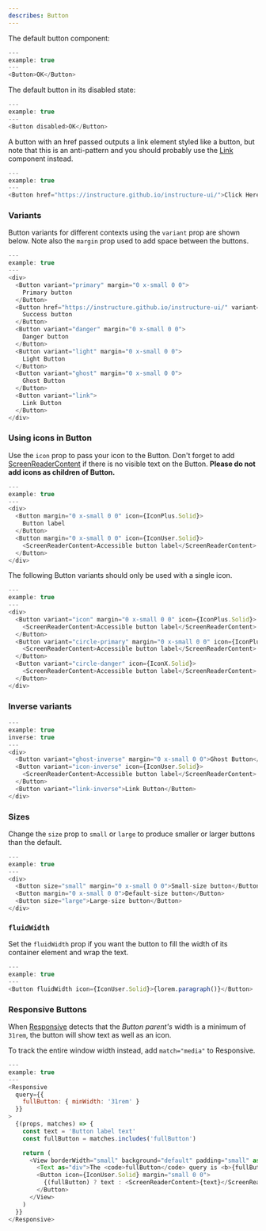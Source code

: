```yaml
---
describes: Button
---
```


The default button component:

```js
---
example: true
---
<Button>OK</Button>
```

The default button in its disabled state:

```js
---
example: true
---
<Button disabled>OK</Button>
```

A button with an href passed outputs a link element styled like a button, but note that
this is an anti-pattern and you should probably use the [Link](#Link) component instead.

```js
---
example: true
---
<Button href="https://instructure.github.io/instructure-ui/">Click Here</Button>
```

### Variants
Button variants for different contexts using the `variant` prop are shown below. Note also
the `margin` prop used to add space between the buttons.

```js
---
example: true
---
<div>
  <Button variant="primary" margin="0 x-small 0 0">
    Primary button
  </Button>
  <Button href="https://instructure.github.io/instructure-ui/" variant="success" margin="0 x-small 0 0">
    Success button
  </Button>
  <Button variant="danger" margin="0 x-small 0 0">
    Danger button
  </Button>
  <Button variant="light" margin="0 x-small 0 0">
    Light Button
  </Button>
  <Button variant="ghost" margin="0 x-small 0 0">
    Ghost Button
  </Button>
  <Button variant="link">
    Link Button
  </Button>
</div>
```

### Using icons in Button
Use the `icon` prop to pass your icon to the Button. Don't forget to add [ScreenReaderContent](#ScreenReaderContent)
if there is no visible text on the Button. **Please do not add icons as children of Button.**

```js
---
example: true
---
<div>
  <Button margin="0 x-small 0 0" icon={IconPlus.Solid}>
    Button label
  </Button>
  <Button margin="0 x-small 0 0" icon={IconUser.Solid}>
    <ScreenReaderContent>Accessible button label</ScreenReaderContent>
  </Button>
</div>
```

The following Button variants should only be used with a single icon.

```js
---
example: true
---
<div>
  <Button variant="icon" margin="0 x-small 0 0" icon={IconPlus.Solid}>
    <ScreenReaderContent>Accessible button label</ScreenReaderContent>
  </Button>
  <Button variant="circle-primary" margin="0 x-small 0 0" icon={IconPlus.Solid}>
    <ScreenReaderContent>Accessible button label</ScreenReaderContent>
  </Button>
  <Button variant="circle-danger" icon={IconX.Solid}>
    <ScreenReaderContent>Accessible button label</ScreenReaderContent>
  </Button>
</div>
```

### Inverse variants

```js
---
example: true
inverse: true
---
<div>
  <Button variant="ghost-inverse" margin="0 x-small 0 0">Ghost Button</Button>
  <Button variant="icon-inverse" icon={IconUser.Solid}>
    <ScreenReaderContent>Accessible button label</ScreenReaderContent>
  </Button>
  <Button variant="link-inverse">Link Button</Button>
</div>
```

### Sizes
Change the `size` prop to `small` or `large` to produce smaller or larger buttons than the default.

```js
---
example: true
---
<div>
  <Button size="small" margin="0 x-small 0 0">Small-size button</Button>
  <Button margin="0 x-small 0 0">Default-size button</Button>
  <Button size="large">Large-size button</Button>
</div>
```

### `fluidWidth`
Set the `fluidWidth` prop if you want the button to fill the width of its container element
and wrap the text.

```js
---
example: true
---
<Button fluidWidth icon={IconUser.Solid}>{lorem.paragraph()}</Button>
```

### Responsive Buttons

When [Responsive](#Responsive) detects that the _Button parent's_ width is a
minimum of `31rem`, the button will show text as well as an icon.

To track the entire window width instead, add `match="media"` to Responsive.

```js
---
example: true
---
<Responsive
  query={{
    fullButton: { minWidth: '31rem' }
  }}
>
  {(props, matches) => {
    const text = 'Button label text'
    const fullButton = matches.includes('fullButton')

    return (
      <View borderWidth="small" background="default" padding="small" as="div">
        <Text as="div">The <code>fullButton</code> query is <b>{fullButton ? 'true' : 'false'}</b>.</Text>
        <Button icon={IconUser.Solid} margin="small 0 0">
          {(fullButton) ? text : <ScreenReaderContent>{text}</ScreenReaderContent>}
        </Button>
      </View>
    )
  }}
</Responsive>
```
